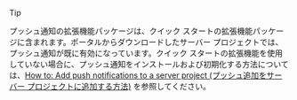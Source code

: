
> [!TIP]
> プッシュ通知の拡張機能パッケージは、クイック スタートの拡張機能パッケージに含まれます。ポータルからダウンロードしたサーバー プロジェクトでは、プッシュ通知が既に有効になっています。クイック スタートの拡張機能を使用していない場合に、プッシュ通知をインストールおよび初期化する方法については、[How to: Add push notifications to a server project (プッシュ追加をサーバー プロジェクトに追加する方法)](../articles/app-service-mobile/app-service-mobile-dotnet-backend-how-to-use-server-sdk.md#how-to-add-push-notifications-to-a-server-project) を参照してください。
> 
> 

<!---HONumber=Oct15_HO3-->